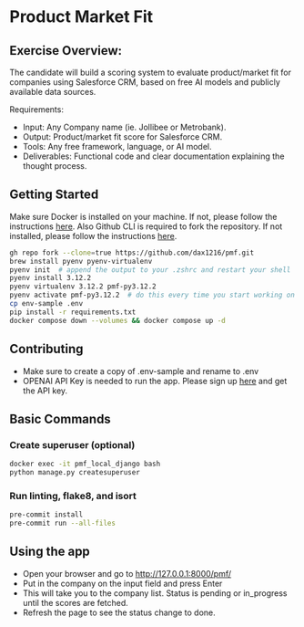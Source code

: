 # Product Market Fit
## Exercise Overview:
The candidate will build a scoring system to evaluate product/market fit for companies using Salesforce CRM, based on free AI models and publicly available data sources.

Requirements:
* Input: Any Company name (ie. Jollibee or Metrobank).
* Output: Product/market fit score for Salesforce CRM.
* Tools: Any free framework, language, or AI model.
* Deliverables: Functional code and clear documentation explaining the thought process.

## Getting Started
Make sure Docker is installed on your machine. If not, please follow the instructions [here](https://docs.docker.com/get-docker/).
Also Github CLI is required to fork the repository. If not installed, please follow the instructions [here](https://cli.github.com/manual/installation).
```bash
gh repo fork --clone=true https://github.com/dax1216/pmf.git
brew install pyenv pyenv-virtualenv
pyenv init  # append the output to your .zshrc and restart your shell
pyenv install 3.12.2
pyenv virtualenv 3.12.2 pmf-py3.12.2
pyenv activate pmf-py3.12.2  # do this every time you start working on this project
cp env-sample .env
pip install -r requirements.txt
docker compose down --volumes && docker compose up -d
```
## Contributing
* Make sure to create a copy of .env-sample and rename to .env
* OPENAI API Key is needed to run the app. Please sign up [here](https://platform.openai.com/signup) and get the API key.

## Basic Commands
### Create superuser (optional)
```bash
docker exec -it pmf_local_django bash
python manage.py createsuperuser
```
### Run linting, flake8, and isort
```bash
pre-commit install
pre-commit run --all-files
```
## Using the app
* Open your browser and go to http://127.0.0.1:8000/pmf/
* Put in the company on the input field and press Enter
* This will take you to the company list. Status is pending or in_progress until the scores are fetched.
* Refresh the page to see the status change to done.
